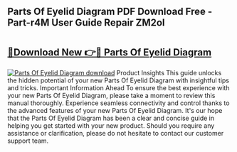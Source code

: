 ## Parts Of Eyelid Diagram PDF Download Free - Part-r4M User Guide Repair ZM2oI

# <h2><a href="http://dft87uo.blite.top/?on=Parts+Of+Eyelid+Diagram">🔗Download New 👉🔴 Parts Of Eyelid Diagram</a></h2>

[![Parts Of Eyelid Diagram download](https://i.imgur.com/lujVjoI.png)](http://dft87uo.blite.top/?on=Parts+Of+Eyelid+Diagram)
Product Insights This guide unlocks the hidden potential of your new Parts Of Eyelid Diagram with insightful tips and tricks. Important Information Ahead To ensure the best experience with your new Parts Of Eyelid Diagram, please take a moment to review this manual thoroughly. Experience seamless connectivity and control thanks to the advanced features of your new Parts Of Eyelid Diagram. It's our hope that the Parts Of Eyelid Diagram has been a clear and concise guide in helping you get started with your new product. Should you require any assistance or clarification, please do not hesitate to contact our customer support team.
